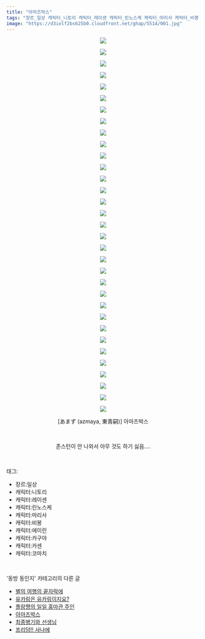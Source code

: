 ```yaml
---
title: "아마즈박스"
tags: "장르_일상 캐릭터_니토리 캐릭터_레이센 캐릭터_린노스케 캐릭터_마리사 캐릭터_비봉 캐릭터_에이린 캐릭터_카구야 캐릭터_카센 캐릭터_코마치 あまず azmaya 東青嗣 동방_동인지"
image: "https://d3iolf2bs625b0.cloudfront.net/ghap/5514/001.jpg"
---
```

<div class="article">
<p style="text-align: center; clear: none; float: none;"><img src="{{ site.imgserver3 }}/ghap/5514/001.jpg"/></p>
<p style="text-align: center; clear: none; float: none;"><img src="{{ site.imgserver3 }}/ghap/5514/002.jpg"/></p>
<p style="text-align: center; clear: none; float: none;"><img src="{{ site.imgserver3 }}/ghap/5514/003.jpg"/></p>
<p style="text-align: center; clear: none; float: none;"><img src="{{ site.imgserver3 }}/ghap/5514/004.jpg"/></p>
<p style="text-align: center; clear: none; float: none;"><img src="{{ site.imgserver3 }}/ghap/5514/005.jpg"/></p>
<p style="text-align: center; clear: none; float: none;"><img src="{{ site.imgserver3 }}/ghap/5514/006.jpg"/></p>
<p style="text-align: center; clear: none; float: none;"><img src="{{ site.imgserver3 }}/ghap/5514/007.jpg"/></p>
<p style="text-align: center; clear: none; float: none;"><img src="{{ site.imgserver3 }}/ghap/5514/008.jpg"/></p>
<p style="text-align: center; clear: none; float: none;"><img src="{{ site.imgserver3 }}/ghap/5514/009.jpg"/></p>
<p style="text-align: center; clear: none; float: none;"><img src="{{ site.imgserver3 }}/ghap/5514/010.jpg"/></p>
<p style="text-align: center; clear: none; float: none;"><img src="{{ site.imgserver3 }}/ghap/5514/011.jpg"/></p>
<p style="text-align: center; clear: none; float: none;"><img src="{{ site.imgserver3 }}/ghap/5514/012.jpg"/></p>
<p style="text-align: center; clear: none; float: none;"><img src="{{ site.imgserver3 }}/ghap/5514/013.jpg"/></p>
<p style="text-align: center; clear: none; float: none;"><img src="{{ site.imgserver3 }}/ghap/5514/014.jpg"/></p>
<p style="text-align: center; clear: none; float: none;"><img src="{{ site.imgserver3 }}/ghap/5514/015.jpg"/></p>
<p style="text-align: center; clear: none; float: none;"><img src="{{ site.imgserver3 }}/ghap/5514/016.jpg"/></p>
<p style="text-align: center; clear: none; float: none;"><img src="{{ site.imgserver3 }}/ghap/5514/017.jpg"/></p>
<p style="text-align: center; clear: none; float: none;"><img src="{{ site.imgserver3 }}/ghap/5514/018.jpg"/></p>
<p style="text-align: center; clear: none; float: none;"><img src="{{ site.imgserver3 }}/ghap/5514/019.jpg"/></p>
<p style="text-align: center; clear: none; float: none;"><img src="{{ site.imgserver3 }}/ghap/5514/020.jpg"/></p>
<p style="text-align: center; clear: none; float: none;"><img src="{{ site.imgserver3 }}/ghap/5514/021.jpg"/></p>
<p style="text-align: center; clear: none; float: none;"><img src="{{ site.imgserver3 }}/ghap/5514/022.jpg"/></p>
<p style="text-align: center; clear: none; float: none;"><img src="{{ site.imgserver3 }}/ghap/5514/023.jpg"/></p>
<p style="text-align: center; clear: none; float: none;"><img src="{{ site.imgserver3 }}/ghap/5514/024.jpg"/></p>
<p style="text-align: center; clear: none; float: none;"><img src="{{ site.imgserver3 }}/ghap/5514/025.jpg"/></p>
<p style="text-align: center; clear: none; float: none;"><img src="{{ site.imgserver3 }}/ghap/5514/026.jpg"/></p>
<p style="text-align: center; clear: none; float: none;"><img src="{{ site.imgserver3 }}/ghap/5514/027.jpg"/></p>
<p style="text-align: center; clear: none; float: none;"><img src="{{ site.imgserver3 }}/ghap/5514/028.jpg"/></p>
<p style="text-align: center; clear: none; float: none;"><img src="{{ site.imgserver3 }}/ghap/5514/029.jpg"/></p>
<p style="text-align: center; clear: none; float: none;"><img src="{{ site.imgserver3 }}/ghap/5514/030.jpg"/></p>
<p style="text-align: center; clear: none; float: none;"><img src="{{ site.imgserver3 }}/ghap/5514/031.jpg"/></p>
<p style="text-align: center; clear: none; float: none;"><img src="{{ site.imgserver3 }}/ghap/5514/032.jpg"/></p>
<p style="text-align: center; clear: none; float: none;"><img src="{{ site.imgserver3 }}/ghap/5514/033.jpg"/></p>
<p style="text-align: center; clear: none; float: none;">[あまず (azmaya, 東青嗣)] 아마즈박스</p>
<p style="text-align: center; clear: none; float: none;"><br/></p>
<p style="text-align: center; clear: none; float: none;">존스턴이 안 나와서 아무 것도 하기 싫음....</p>
</div><br/>
<div class="tagTrail">
<p>태그: </p>
<ul>
<li>장르:일상</li>
<li>캐릭터:니토리</li>
<li>캐릭터:레이센</li>
<li>캐릭터:린노스케</li>
<li>캐릭터:마리사</li>
<li>캐릭터:비봉</li>
<li>캐릭터:에이린</li>
<li>캐릭터:카구야</li>
<li>캐릭터:카센</li>
<li>캐릭터:코마치</li>
</ul>
</div><br/>
<div class="another">
<p>'동방 동인지' 카테고리의 다른 글</p>
<ul>
<li><a href="/ghap_5595">별의 여행의 끝자락에</a></li>
<li><a href="/ghap_5588">유카링은 유카링이지요?</a></li>
<li><a href="/ghap_5524">플랑쨩의 일일 홍마관 주인</a></li>
<li><a href="/ghap_5514">아마즈박스</a></li>
<li><a href="/ghap_5513">최종병기와 선생님</a></li>
<li><a href="/ghap_5507">프리덤!! 사나에</a></li>
</ul>
</div><br/>
